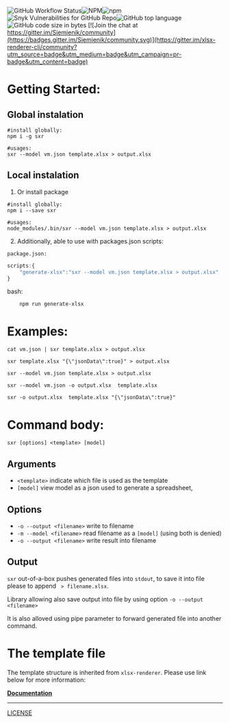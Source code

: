 ![GitHub Workflow Status](https://img.shields.io/github/workflow/status/siemienik/xlsx-renderer-cli/lint-build-test)![NPM](https://img.shields.io/npm/l/xlsx-renderer-cli)![npm](https://img.shields.io/npm/v/xlsx-renderer-cli)
![Snyk Vulnerabilities for GitHub Repo](https://img.shields.io/snyk/vulnerabilities/github/siemienik/xlsx-renderer-cli)![GitHub top language](https://img.shields.io/github/languages/top/siemienik/xlsx-renderer-cli)![GitHub code size in bytes](https://img.shields.io/github/languages/code-size/siemienik/xlsx-renderer-cli)
[![Join the chat at https://gitter.im/Siemienik/community](https://badges.gitter.im/Siemienik/community.svg)](https://gitter.im/xlsx-renderer-cli/community?utm_source=badge&utm_medium=badge&utm_campaign=pr-badge&utm_content=badge)

# Getting Started:

## Global instalation

```
#install globally:
npm i -g sxr

#usages:
sxr --model vm.json template.xlsx > output.xlsx
```

## Local instalation

1. Or install package

```
#install globally:
npm i --save sxr

#usages:
node_modules/.bin/sxr --model vm.json template.xlsx > output.xlsx
```

2. Additionally, able to use with packages.json scripts:

`package.json:`
```js
scripts:{
    "generate-xlsx":"sxr --model vm.json template.xlsx > output.xlsx"
}
```

bash:
```
    npm run generate-xlsx
```

# Examples:

```
cat vm.json | sxr template.xlsx > output.xlsx

sxr template.xlsx "{\"jsonData\":true}" > output.xlsx

sxr --model vm.json template.xlsx > output.xlsx

sxr --model vm.json -o output.xlsx  template.xlsx

sxr -o output.xlsx  template.xlsx "{\"jsonData\":true}"
```

# Command body:

`sxr [options] <template> [model]`


## Arguments

* `<template>` indicate which file is used as the template
* `[model]` view model as a json used to generate a spreadsheet,

## Options

* `-o --output <filename>` write to filename
* `-m --model <filename>` read filename as a `[model]` (using both is denied)
* `-o --output <filename>` write result into filename

## Output

`sxr` out-of-a-box pushes generated files into `stdout`, to save it into file please to append ` > filename.xlsx`.

Library allowing also save output into file by using option `-o --output <filename>`

It is also alloved using pipe parameter to forward generated file into another command.

# The template file

The template structure is inherited from `xlsx-renderer`. Please use link below for more information:

[**Documentation**](https://github.com/Siemienik/xlsx-renderer#documentation)

---

[LICENSE](LICENSE)
